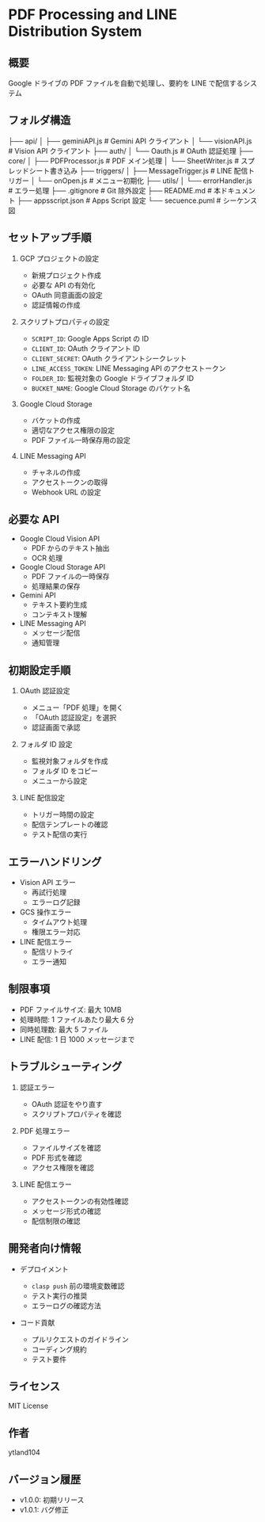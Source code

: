 # PDF Processing and LINE Distribution System

## 概要

Google ドライブの PDF ファイルを自動で処理し、要約を LINE で配信するシステム

## フォルダ構造

├── api/
│ ├── geminiAPI.js # Gemini API クライアント
│ └── visionAPI.js # Vision API クライアント
├── auth/
│ └── Oauth.js # OAuth 認証処理
├── core/
│ ├── PDFProcessor.js # PDF メイン処理
│ └── SheetWriter.js # スプレッドシート書き込み
├── triggers/
│ ├── MessageTrigger.js # LINE 配信トリガー
│ └── onOpen.js # メニュー初期化
├── utils/
│ └── errorHandler.js # エラー処理
├── .gitignore # Git 除外設定
├── README.md # 本ドキュメント
├── appsscript.json # Apps Script 設定
└── secuence.puml # シーケンス図

## セットアップ手順

1. GCP プロジェクトの設定

   - 新規プロジェクト作成
   - 必要な API の有効化
   - OAuth 同意画面の設定
   - 認証情報の作成

2. スクリプトプロパティの設定

   - `SCRIPT_ID`: Google Apps Script の ID
   - `CLIENT_ID`: OAuth クライアント ID
   - `CLIENT_SECRET`: OAuth クライアントシークレット
   - `LINE_ACCESS_TOKEN`: LINE Messaging API のアクセストークン
   - `FOLDER_ID`: 監視対象の Google ドライブフォルダ ID
   - `BUCKET_NAME`: Google Cloud Storage のバケット名

3. Google Cloud Storage

   - バケットの作成
   - 適切なアクセス権限の設定
   - PDF ファイル一時保存用の設定

4. LINE Messaging API
   - チャネルの作成
   - アクセストークンの取得
   - Webhook URL の設定

## 必要な API

- Google Cloud Vision API
  - PDF からのテキスト抽出
  - OCR 処理
- Google Cloud Storage API
  - PDF ファイルの一時保存
  - 処理結果の保存
- Gemini API
  - テキスト要約生成
  - コンテキスト理解
- LINE Messaging API
  - メッセージ配信
  - 通知管理

## 初期設定手順

1. OAuth 認証設定

   - メニュー「PDF 処理」を開く
   - 「OAuth 認証設定」を選択
   - 認証画面で承認

2. フォルダ ID 設定

   - 監視対象フォルダを作成
   - フォルダ ID をコピー
   - メニューから設定

3. LINE 配信設定
   - トリガー時間の設定
   - 配信テンプレートの確認
   - テスト配信の実行

## エラーハンドリング

- Vision API エラー
  - 再試行処理
  - エラーログ記録
- GCS 操作エラー
  - タイムアウト処理
  - 権限エラー対応
- LINE 配信エラー
  - 配信リトライ
  - エラー通知

## 制限事項

- PDF ファイルサイズ: 最大 10MB
- 処理時間: 1 ファイルあたり最大 6 分
- 同時処理数: 最大 5 ファイル
- LINE 配信: 1 日 1000 メッセージまで

## トラブルシューティング

1. 認証エラー

   - OAuth 認証をやり直す
   - スクリプトプロパティを確認

2. PDF 処理エラー

   - ファイルサイズを確認
   - PDF 形式を確認
   - アクセス権限を確認

3. LINE 配信エラー
   - アクセストークンの有効性確認
   - メッセージ形式の確認
   - 配信制限の確認

## 開発者向け情報

- デプロイメント

  - `clasp push` 前の環境変数確認
  - テスト実行の推奨
  - エラーログの確認方法

- コード貢献
  - プルリクエストのガイドライン
  - コーディング規約
  - テスト要件

## ライセンス

MIT License

## 作者

ytland104

## バージョン履歴

- v1.0.0: 初期リリース
- v1.0.1: バグ修正
